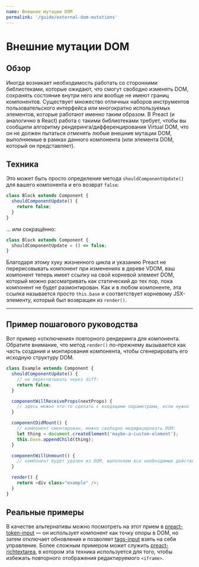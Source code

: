 ```yaml
---
name: Внешние мутации DOM
permalink: '/guide/external-dom-mutations'
---
```


# Внешние мутации DOM


## Обзор

Иногда возникает необходимость работать со сторонними библиотеками, которые ожидают, что смогут свободно изменять DOM, сохранять состояние внутри него или вообще не имеют границ компонентов.  Существует множество отличных наборов инструментов пользовательского интерфейса или многократно используемых элементов, которые работают именно таким образом. В Preact (и аналогично в React) работа с такими библиотеками требует, чтобы вы сообщили алгоритму рендеринга/дифференцирования Virtual DOM, что он не должен пытаться _отменять_ любые внешние мутации DOM, выполняемые в рамках данного компонента (или элемента DOM, который он представляет).


## Техника

Это может быть просто определение метода `shouldComponentUpdate()` для вашего компонента и его возврат `false`:

```js
class Block extends Component {
  shouldComponentUpdate() {
    return false;
  }
}
```

... или сокращённо:

```js
class Block extends Component {
  shouldComponentUpdate = () => false;
}
```

Благодаря этому хуку жизненного цикла и указанию Preact не перерисовывать компонент при изменениях в дереве VDOM, ваш компонент теперь имеет ссылку на свой корневой элемент DOM, который можно рассматривать как статический до тех пор, пока компонент не будет размонтирован. Как и в любом компоненте, эта ссылка называется просто `this.base` и соответствует корневому JSX-элементу, который был возвращен из `render()`.

---

## Пример пошагового руководства

Вот пример «отключения» повторного рендеринга для компонента. Обратите внимание, что метод `render()` по-прежнему вызывается как часть создания и монтирования компонента, чтобы сгенерировать его исходную структуру DOM.

```js
class Example extends Component {
  shouldComponentUpdate() {
    // не пересчитывать через diff:
    return false;
  }

  componentWillReceiveProps(nextProps) {
    // здесь можно что-то сделать с входящими параметрами, если нужно
  }

  componentDidMount() {
    // компонент смонтирован, можно свободно модифицировать DOM:
    let thing = document.createElement('maybe-a-custom-element');
    this.base.appendChild(thing);
  }

  componentWillUnmount() {
    // компонент будет удален из DOM, выполняем все необходимые действия по очистке
  }

  render() {
    return <div class="example" />;
  }
}
```

## Реальные примеры

В качестве альтернативы можно посмотреть на этот прием в [preact-token-input](https://github.com/developit/preact-token-input/blob/master/src/index.js) — он использует компонент как точку опоры в DOM, но затем отключает обновления и позволяет [tags-input](https://github.com/developit/tags-input) взять на себя управление. Более сложным примером может служить [preact-richtextarea](https://github.com/developit/preact-richtextarea), в котором эта техника используется для того, чтобы избежать повторного отображения редактируемого `<iframe>`.
